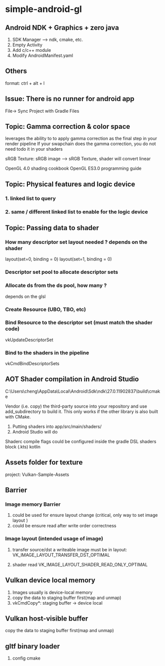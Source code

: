# simple-android-gl

## Android NDK + Graphics + zero java

1. SDK Manager --> ndk, cmake, etc.
2. Empty Activity
3. Add c/c++ module
4. Modify AndroidManifest.yaml



## Others

format: ctrl + alt + l

## Issue: There is no runner for android app
File-> Sync Project with Gradle Files

## Topic: Gamma correction & color space
leverages the ability to to apply gamma correction as the final step in your render pipeline
If your swapchain does the gamma correction, you do not need todo it in your shaders


sRGB Texture: sRGB image --> sRGB Texture, shader will convert linear

OpenGL 4.0 shading cookbook
OpenGL ES3.0 programming guide

## Topic: Physical features and logic device

### 1. linked list to query

### 2. same / different linked list to enable for the logic device

## Topic: Passing data to shader

### How many descriptor set layout needed ? depends on the shader

layout(set=0, binding = 0)
layout(set=1, binding = 0)

### Descriptor set pool to allocate descriptor sets

### Allocate ds from the ds pool, how many ? 
depends on the glsl

### Create Resource (UBO, TBO, etc)

### Bind Resource to the descriptor set (must match the shader code)
vkUpdateDescriptorSet
### Bind to the shaders in the pipeline
vkCmdBindDescriptorSets


## AOT Shader compilation in Android Studio

C:\Users\cheng\AppData\Local\Android\Sdk\ndk\27.0.11902837\build\cmake

Vendor (i.e. copy) the third-party source into your repository and use add_subdirectory to build it. 
This only works if the other library is also built with CMake.

1. Putting shaders into app/src/main/shaders/
2. Android Studio will do

Shaderc compile flags could be configured inside the gradle DSL shaders block (.kts) kotlin

## Assets folder for texture

project: Vulkan-Sample-Assets

## Barrier

### Image memory Barrier
1. could be used for ensure layout change (critical, only way to set image layout )
2. could be ensure read after write order correctness

### Image layout (intended usage of image)
1. transfer source/dst
a writeable image must be in layout: VK_IMAGE_LAYOUT_TRANSFER_DST_OPTIMAL

2. shader read
   VK_IMAGE_LAYOUT_SHADER_READ_ONLY_OPTIMAL

## Vulkan device local memory
1. Images usually is device-local memory
2. copy the data to staging buffer first(map and unmap)
3. vkCmdCopy*: staging buffer -> device local

## Vulkan host-visible buffer
copy the data to staging buffer first(map and unmap)

## gltf binary loader
1. config cmake